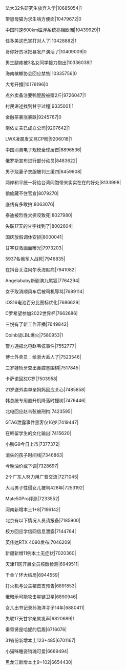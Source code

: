 法大32名研究生放弃入学|10685054|1

带崽母猫为求生啃方便面|10479672|0

中国时速600km磁浮系统亮相欧洲|10439929|1

任多美这巴掌打对人了|10428882|1

哥你好贾冰把暴发户演活了|10409009|0

男生腿疼被3名女同学接力抱出|10336038|1

海南槟榔协会回应禁售|10335756|0

大考开播|10176196|0

点外卖备注要鸭屁股被赠2斤|9726047|1

村民讲述找到甘宇过程|9335001|1

金融茶暴涨暴跌|9245767|0

南依丈夫已成立公司|9207642|1

LWX凌晨发文骂CP粉|9206018|1

中国消费电子规模全球居首|8896536|

俄罗斯宣布进行部分动员|8483622|

男子烧妻子衣服被判三缓四|8459908|

两岸和平统一将给台湾同胞带来实实在在的好处|8133998|

偷偷藏不住官宣|8079270|

底线有多敢拍|8063076|

泰迪被烈性犬撕咬致死|8027980|

失联17天的甘宇找到了|8002604|

国庆放假调休安排|8000041|

甘宇获救画面曝光|7973203|

5937名俄军人战死|7946835|

在抖音关注阿尔茨海默病|7941082|

Angelababy新剧演九尾狐|7764294|

女子取消顺风车后被司机辱骂|7689114|

iOS16电池百分比图标优化|7686629|

C罗希望参加2022世界杯|7662686|

三悦有了新工作开播|7649842|

Doinb谈LBL爆火|7580953|1

警方通报北电赵韦弦事件|7552777|

博士外卖员：给浙大丢人了|7523546|

三岁娃矫牙查出鼻腔塞围棋|7517845|

卡萨诺回怼C罗|7503958|

21岁送外卖单亲妈妈回应关心|7485858|

韩总统专用直升机降落时撞树|7476446|

北电回应赵韦弦被刑拘|7423595|

GTA6泄露事件黑客仅16岁|7419447|

在韩留学生的文化输出|7415620|

小鹏G9今日上市|7377372|

消失的孩子时间线|7346863|

今晚油价或下调|7328697|

2个广东人努力用广普交流|7271045|

大马男子性侵女儿被判428年|7253192|

Mate50Pro评测|7233552|

河南新增本土1+8|7196142|

北京有以下情况人员请报备|7185900|

校方回应学信网信息泄露|7144764|

英伟达RTX 4090发布|7046209|

新疆新增11例本土无症状|7020360|

天津11区开展全员核酸检测|6949511|

千金丫环大结局|6944559|

打火机与公主裙首支预告|6891853|

俄暗示可能攻击星链卫星|6890946|

女儿出书记录孙海洋寻子14年|6880411|

失联17天甘宇亲属发声|6820689|1

秦霄贤是哈妮的后盾|6716076|

31省份新增本土123+485|6701167|

小猫咪睡姿销魂可爱|6669494|

黑龙江新增本土9+102|6654430|

